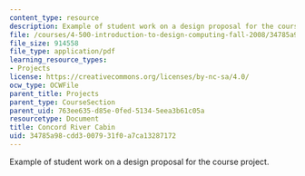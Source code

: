 ```yaml
---
content_type: resource
description: Example of student work on a design proposal for the course project.
file: /courses/4-500-introduction-to-design-computing-fall-2008/34785a98cdd3007931f0a7ca13287172_assn1_8.pdf
file_size: 914558
file_type: application/pdf
learning_resource_types:
- Projects
license: https://creativecommons.org/licenses/by-nc-sa/4.0/
ocw_type: OCWFile
parent_title: Projects
parent_type: CourseSection
parent_uid: 763ee635-d85e-0fed-5134-5eea3b61c05a
resourcetype: Document
title: Concord River Cabin
uid: 34785a98-cdd3-0079-31f0-a7ca13287172
---
```

Example of student work on a design proposal for the course project.